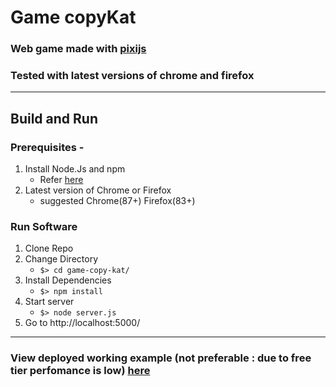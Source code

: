 # Game copyKat

### Web game made with [pixijs](https://www.pixijs.com/)

### Tested with latest versions of chrome and firefox

----------

## Build and Run

### Prerequisites -

1. Install Node.Js and npm
   - Refer [here](https://nodejs.org/en/download/)
2. Latest version of Chrome or Firefox
   - suggested Chrome(87+) Firefox(83+)

### Run Software

1. Clone Repo
2. Change Directory
   - `$> cd game-copy-kat/`
3. Install Dependencies
   - `$> npm install`
4. Start server
   - `$> node server.js`
5. Go to http://localhost:5000/

----------

### View deployed working example (not preferable : due to free tier perfomance is low) [here](https://game-copy-kat.herokuapp.com/)

